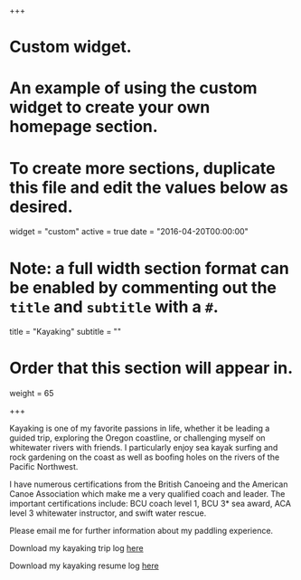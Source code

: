 +++
# Custom widget.
# An example of using the custom widget to create your own homepage section.
# To create more sections, duplicate this file and edit the values below as desired.
widget = "custom"
active = true
date = "2016-04-20T00:00:00"

# Note: a full width section format can be enabled by commenting out the `title` and `subtitle` with a `#`.
title = "Kayaking"
subtitle = ""

# Order that this section will appear in.
weight = 65

+++

Kayaking is one of my favorite passions in life, whether it be leading a guided trip, exploring the Oregon coastline, or challenging myself on whitewater rivers with friends. I particularly enjoy sea kayak surfing and rock gardening on the coast as well as boofing holes on the rivers of the Pacific Northwest. 

I have numerous certifications from the British Canoeing and the American Canoe Association which make me a very qualified coach and leader. The important certifications include: BCU coach level 1, BCU 3* sea award, ACA level 3 whitewater instructor, and swift water rescue. 

Please email me for further information about my paddling experience.


Download my kayaking trip log <a href="file/log.pdf" target="\_blank">here</a>  

Download my kayaking resume log <a href="file/kayaking.pdf" target="\_blank">here</a>  